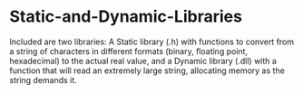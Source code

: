 # Static-and-Dynamic-Libraries
Included are two libraries: A Static library (.h) with functions to convert from a string of characters in different formats (binary, floating point, hexadecimal) to the actual real value, and a Dynamic library (.dll) with a function that will read an extremely large string, allocating memory as the string demands it.
